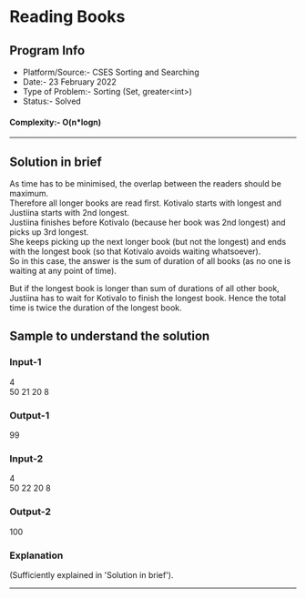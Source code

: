 # Reading Books
## Program Info
- Platform/Source:-     CSES Sorting and Searching 
- Date:-                23 February 2022
- Type of Problem:-     Sorting (Set, greater\<int\>)
- Status:-              Solved
#### Complexity:-       O(n*logn)
---
## Solution in brief
As time has to be minimised, the overlap between the readers should be maximum.\
Therefore all longer books are read first. Kotivalo starts with longest and Justiina starts with 2nd longest.\
Justiina finishes before Kotivalo (because her book was 2nd longest) and picks up 3rd longest.\
She keeps picking up the next longer book (but not the longest) and ends with the longest book (so that Kotivalo avoids waiting whatsoever).\
So in this case, the answer is the sum of duration of all books (as no one is waiting at any point of time).

But if the longest book is longer than sum of durations of all other book, Justiina has to wait for Kotivalo to finish the longest book.
Hence the total time is twice the duration of the longest book.

## Sample to understand the solution

### Input-1
4\
50 21 20 8

### Output-1
99

### Input-2
4\
50 22 20 8

### Output-2
100

### Explanation
(Sufficiently explained in 'Solution in brief').

---